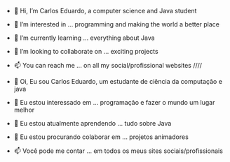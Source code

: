 - 👋 Hi, I’m Carlos Eduardo, a computer science and Java student
- 👀 I’m interested in ... programming and making the world a better place
- 🌱 I’m currently learning ... everything about Java
- 💞️ I’m looking to collaborate on ... exciting projects
- 📫 You can reach me ... on all my social/profissional websites
////

- 👋 Oi, Eu sou Carlos Eduardo, um estudante de ciência da computação e java
- 👀 Eu estou interessado em ... programação e fazer o mundo um lugar melhor
- 🌱 Eu estou atualmente aprendendo ... tudo sobre Java
- 💞️ Eu estou procurando colaborar em ... projetos animadores
- 📫 Você pode me contar ... em todos os meus sites sociais/profissionais
